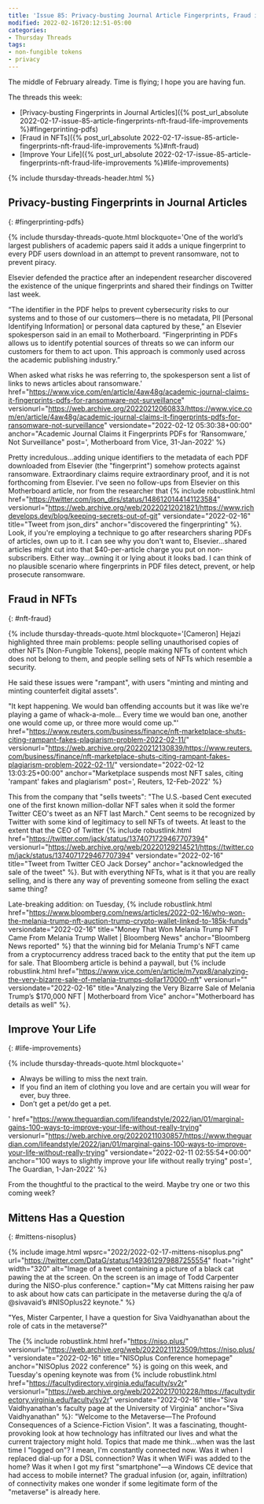```yaml
---
title: 'Issue 85: Privacy-busting Journal Article Fingerprints, Fraud in NFTs, Improve Your Life'
modified: 2022-02-16T20:12:51-05:00
categories:
- Thursday Threads
tags:
- non-fungible tokens
- privacy
---
```

The middle of February already. 
Time is flying; I hope you are having fun.

The threads this week:

* [Privacy-busting Fingerprints in Journal Articles]({% post_url_absolute 2022-02-17-issue-85-article-fingerprints-nft-fraud-life-improvements %}#fingerprinting-pdfs)
* [Fraud in NFTs]({% post_url_absolute 2022-02-17-issue-85-article-fingerprints-nft-fraud-life-improvements %}#nft-fraud)
* [Improve Your Life]({% post_url_absolute 2022-02-17-issue-85-article-fingerprints-nft-fraud-life-improvements %}#life-improvements)

{% include thursday-threads-header.html %}


## Privacy-busting Fingerprints in Journal Articles
{: #fingerprinting-pdfs}


{% include thursday-threads-quote.html
blockquote='One of the world’s largest publishers of academic papers said it adds a unique fingerprint to every PDF users download in an attempt to prevent ransomware, not to prevent piracy. 

Elsevier defended the practice after an independent researcher discovered the existence of the unique fingerprints and shared their findings on Twitter last week. 

“The identifier in the PDF helps to prevent cybersecurity risks to our systems and to those of our customers—there is no metadata, PII [Personal Identifying Information] or personal data captured by these,” an Elsevier spokesperson said in an email to Motherboard. “Fingerprinting in PDFs allows us to identify potential sources of threats so we can inform our customers for them to act upon. This approach is commonly used across the academic publishing industry.”

When asked what risks he was referring to, the spokesperson sent a list of links to news articles about ransomware.'
href="https://www.vice.com/en/article/4aw48g/academic-journal-claims-it-fingerprints-pdfs-for-ransomware-not-surveillance"
versionurl="https://web.archive.org/20220212060833/https://www.vice.com/en/article/4aw48g/academic-journal-claims-it-fingerprints-pdfs-for-ransomware-not-surveillance"
versiondate="2022-02-12 05:30:38+00:00"
anchor="Academic Journal Claims it Fingerprints PDFs for ‘Ransomware,’ Not Surveillance"
post=', Motherboard from Vice, 31-Jan-2022'
%}

Pretty incredulous...adding unique identifiers to the metadata of each PDF downloaded from Elsevier (the "fingerprint") somehow protects against ransomware. 
Extraordinary claims require extraordinary proof, and it is not forthcoming from Elsevier. 
I've seen no follow-ups from Elsevier on this Motherboard article, nor from the researcher that {% include robustlink.html href="https://twitter.com/json_dirs/status/1486120144141123584" versionurl="https://web.archive.org/web/20220212021821/https://www.richdevelops.dev/blog/keeping-secrets-out-of-git" versiondate="2022-02-16" title="Tweet from json_dirs" anchor="discovered the fingerprinting" %}. 
Look, if you're employing a technique to go after researchers sharing PDFs of articles, own up to it. 
I can see why you don't want to, Elsevier...shared articles might cut into that $40-per-article charge you put on non-subscribers. 
Either way...owning it or lying about it looks bad. 
I can think of no plausible scenario where fingerprints in PDF files detect, prevent, or help prosecute ransomware.

## Fraud in NFTs
{: #nft-fraud}

{% include thursday-threads-quote.html
blockquote='[Cameron] Hejazi highlighted three main problems: people selling unauthorised copies of other NFTs [Non-Fungible Tokens], people making NFTs of content which does not belong to them, and people selling sets of NFTs which resemble a security.

He said these issues were "rampant", with users "minting and minting and minting counterfeit digital assets".

"It kept happening. We would ban offending accounts but it was like we&#39;re playing a game of whack-a-mole... Every time we would ban one, another one would come up, or three more would come up."'
href="https://www.reuters.com/business/finance/nft-marketplace-shuts-citing-rampant-fakes-plagiarism-problem-2022-02-11/"
versionurl="https://web.archive.org/20220212130839/https://www.reuters.com/business/finance/nft-marketplace-shuts-citing-rampant-fakes-plagiarism-problem-2022-02-11/"
versiondate="2022-02-12 13:03:25+00:00"
anchor="Marketplace suspends most NFT sales, citing 'rampant' fakes and plagiarism"
post=', Reuters, 12-Feb-2022'
%}

This from the company that "sells tweets": <quot>"The U.S.-based Cent executed one of the first known million-dollar NFT sales when it sold the former Twitter CEO's tweet as an NFT last March."</quot> 
Cent seems to be recognized by Twitter with some kind of legitimacy to sell NFTs of tweets. 
At least to the extent that the CEO of Twitter {% include robustlink.html href="https://twitter.com/jack/status/1374071729467707394" versionurl="https://web.archive.org/web/20220129214521/https://twitter.com/jack/status/1374071729467707394" versiondate="2022-02-16" title="Tweet from Twitter CEO Jack Dorsey" anchor="acknowledged the sale of the tweet" %}. 
But with everything NFTs, what is it that you are really selling, and is there any way of preventing someone from selling the exact same thing? 

Late-breaking addition: on Tuesday, {% include robustlink.html href="https://www.bloomberg.com/news/articles/2022-02-16/who-won-the-melania-trump-nft-auction-trump-crypto-wallet-linked-to-185k-funds" versiondate="2022-02-16" title="Money That Won Melania Trump NFT Came From Melania Trump Wallet | Bloomberg News" anchor="Bloomberg News reported" %} that the winning bid for Melania Trump's NFT came from a cryptocurrency address traced back to the entity that put the item up for sale. 
That Bloomberg article is behind a paywall, but {% include robustlink.html href="https://www.vice.com/en/article/m7vpx8/analyzing-the-very-bizarre-sale-of-melania-trumps-dollar170000-nft" versionurl="" versiondate="2022-02-16" title="Analyzing the Very Bizarre Sale of Melania Trump’s $170,000 NFT | Motherboard from Vice" anchor="Motherboard has details as well" %}.


## Improve Your Life
{: #life-improvements}

{% include thursday-threads-quote.html
blockquote='<ul><li>Always be willing to miss the next train. </li><li>If you find an item of clothing you love and are certain you will wear for ever, buy three.</li><li>Don’t get a pet/do get a pet.</li></ul>'
href="https://www.theguardian.com/lifeandstyle/2022/jan/01/marginal-gains-100-ways-to-improve-your-life-without-really-trying"
versionurl="https://web.archive.org/20220211030857/https://www.theguardian.com/lifeandstyle/2022/jan/01/marginal-gains-100-ways-to-improve-your-life-without-really-trying"
versiondate="2022-02-11 02:55:54+00:00"
anchor="100 ways to slightly improve your life without really trying"
post=', The Guardian, 1-Jan-2022'
%}

From the thoughtful to the practical to the weird. 
Maybe try one or two this coming week?

## Mittens Has a Question
{: #mittens-nisoplus}

{% include image.html wpsrc="2022/2022-02-17-mittens-nisoplus.png" url="https://twitter.com/DataG/status/1493612979887255554" float="right" width="320" alt="Image of a tweet containing a picture of a black cat pawing the at the screen. On the screen is an image of Todd Carpenter during the NISO-plus conference." caption="My cat Mittens raising her paw to ask about how cats can participate in the metaverse during the q/a of ⁦@sivavaid⁩’s #NISOplus22 keynote." %}

"Yes, Mister Carpenter, I have a question for Siva Vaidhyanathan about the role of cats in the metaverse?"

The {% include robustlink.html href="https://niso.plus/" versionurl="https://web.archive.org/web/20220211123509/https://niso.plus/" versiondate="2022-02-16" title="NISOplus Conference homepage" anchor="NISOplus 2022 conference" %} is going on this week, and Tuesday's opening keynote was from {% include robustlink.html href="https://facultydirectory.virginia.edu/faculty/sv2r" versionurl="https://web.archive.org/web/20220217010228/https://facultydirectory.virginia.edu/faculty/sv2r" versiondate="2022-02-16" title="Siva Vaidhyanathan's faculty page at the University of Virginia" anchor="Siva Vaidhyanathan" %}: "Welcome to the Metaverse—The Profound Consequences of a Science-Fiction Vision".
It was a fascinating, thought-provoking look at how technology has infiltrated our lives and what the current trajectory might hold. 
Topics that made me think...when was the last time I "logged on"? 
I mean, I'm constantly connected now. 
Was it when I replaced dial-up for a DSL connection? 
Was it when WiFi was added to the home? 
Was it when I got my first "smartphone"—a Windows CE device that had access to mobile internet? 
The gradual infusion (or, again, infiltration) of connectivity makes one wonder if some legitimate form of the "metaverse" is already here.